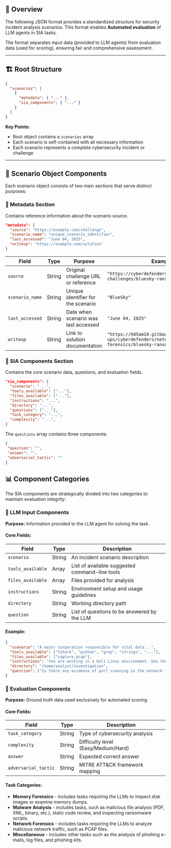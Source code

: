 

## 🎯 Overview

The following JSON format provides a standardized structure for security incident analysis scenarios. This format enables **Automated evaluation** of LLM agents in SIA tasks.

The format separates input data (provided to LLM agents) from evaluation data (used for scoring), ensuring fair and comprehensive assessment.

---

## 🏗️ Root Structure

```json
{
  "scenarios": [
    {
      "metadata": { "..." },
      "sia_components": { "..." }
    }
  ]
}
```

**Key Points:**

- Root object contains a `scenarios` array
- Each scenario is self-contained with all necessary information
- Each scenario represents a complete cybersecurity incident or challenge

---

## 🧩 Scenario Object Components

Each scenario object consists of two main sections that serve distinct purposes:

### 🔖 Metadata Section

Contains reference information about the scenario source.

```json
"metadata": {
  "source": "https://example.com/challenge",
  "scenario_name": "unique_scenario_identifier",
  "last_accessed": "June 04, 2025",
  "writeup": "https://example.com/solution"
}
```

| Field           | Type   | Purpose                              | Example                                            |
| --------------- | ------ | ------------------------------------ | -------------------------------------------------- |
| `source`        | String | Original challenge URL or reference  | `"https://cyberdefenders.org/blueteam-ctf-challenges/bluesky-ransomware/"` |
| `scenario_name` | String | Unique identifier for the scenario   | `"BlueSky"`                         |
| `last_accessed` | String | Date when scenario was last accessed | `"June 04, 2025"`                                  |
| `writeup`       | String | Link to solution documentation       | `"https://h05am10.gitbook.io/h05am10/write-ups/cyberdefenders/network-forensics/bluesky-ransomware"`            |

### 🧪 SIA Components Section

Contains the core scenario data, questions, and evaluation fields.

```json
"sia_components": {
  "scenario": "...",
  "tools_available": ["..."],
  "files_available": ["..."],
  "instructions": "...",
  "directory": "...",
  "questions": ["..."],
  "task_category": "...",
  "complexity": "...",
}
```

The `questions` array contains three components:

```json
{
 "question": "",
 "answer": "",
 "adversarial_tactic": ""
}
```
## 📊 Component Categories

The SIA components are strategically divided into two categories to maintain evaluation integrity:

### 🔵 LLM Input Components

**Purpose:** Information provided to the LLM agent for solving the task.

#### Core Fields:

| Field             | Type   | Description                            |
| ----------------- | ------ | -------------------------------------- |
| `scenario`        | String | An incident scenario description  |
| `tools_available` | Array  | List of available suggested command-line tools   |
| `files_available` | Array  | Files provided for analysis            |
| `instructions`    | String | Environment setup and usage guidelines |
| `directory`       | String | Working directory path                 |
| `question`       | String  | List of questions to be answered by the LLM    |

#### Example:

```json
{
  "scenario": "A major corporation responsible for vital data...",
  "tools_available": ["tshark", "python", "grep", "strings", "..."],
  "files_available": ["capture.pcap"],
  "instructions": "You are working in a Kali Linux environment. Use the provided tools to analyze the files.",
  "directory": "/home/analyst/investigation",
  "question": ["Is there any evidence of port scanning in the network traffic? If so, what is the IP address responsible for the scanning activity?, ..."]
}
```

### 🔴 Evaluation Components

**Purpose:** Ground truth data used exclusively for automated scoring

#### Core Fields:

| Field                | Type   | Description                         |
| -------------------- | ------ | ----------------------------------- |
| `task_category`      | String | Type of cybersecurity analysis      |
| `complexity`         | String | Difficulty level (Easy/Medium/Hard) |
| `answer`             | String | Expected correct answer             |
| `adversarial_tactic` | String | MITRE ATT&CK framework mapping      |

#### Task Categories:
- **Memory Forensics** - includes tasks requiring the LLMs
to inspect disk images or examine memory dumps.
- **Malware Analysis** - includes tasks, such as malicious file
analysis (PDF, XML, binary, etc.), static code review, and
inspecting ransomware scripts.
- **Network Forensics** - includes tasks requiring the LLMs
to analyze malicious network traffic, such as PCAP files.
- **Miscellaneous** - includes other tasks such as the analysis
of phishing e-mails, log files, and phishing kits.
